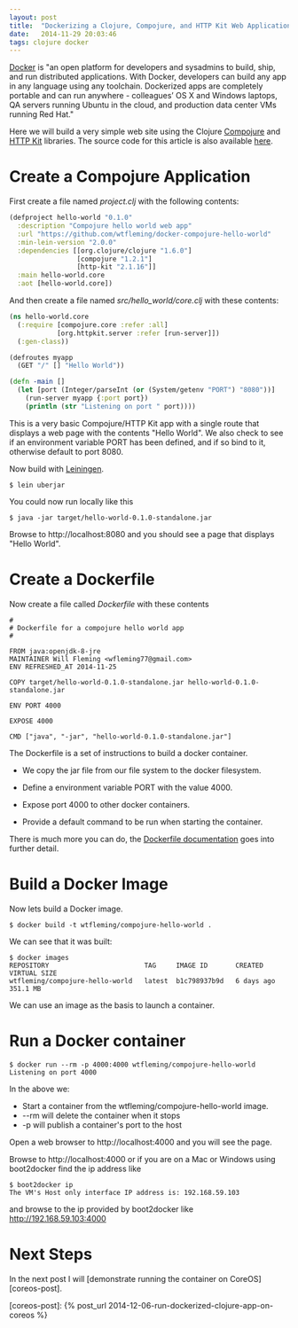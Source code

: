```yaml
---
layout: post
title:  "Dockerizing a Clojure, Compojure, and HTTP Kit Web Application"
date:   2014-11-29 20:03:46
tags: clojure docker
---
```



[Docker][] is "an open platform for developers and sysadmins to build, ship, and run distributed applications. With Docker, developers can build any app in any language using any toolchain. Dockerized apps are completely portable and can run anywhere - colleagues’ OS X and Windows laptops, QA servers running Ubuntu in the cloud, and production data center VMs running Red Hat."


[Docker]: https://www.docker.com/

Here we will build a very simple web site using the Clojure [Compojure][] and [HTTP Kit][] libraries.
The source code for this article is also available [here][source-code].

[source-code]: https://github.com/wtfleming/docker-compojure-hello-world

[Compojure]: https://github.com/weavejester/compojure
[HTTP Kit]: http://www.http-kit.org/

# Create a Compojure Application

First create a file named *project.clj* with the following contents:

```clojure
(defproject hello-world "0.1.0"
  :description "Compojure hello world web app"
  :url "https://github.com/wtfleming/docker-compojure-hello-world"
  :min-lein-version "2.0.0"
  :dependencies [[org.clojure/clojure "1.6.0"]
                 [compojure "1.2.1"]
                 [http-kit "2.1.16"]]
  :main hello-world.core
  :aot [hello-world.core])
```

And then create a file named *src/hello\_world/core.clj* with these contents:

```clojure
(ns hello-world.core
  (:require [compojure.core :refer :all]
            [org.httpkit.server :refer [run-server]])
  (:gen-class))

(defroutes myapp
  (GET "/" [] "Hello World"))

(defn -main []
  (let [port (Integer/parseInt (or (System/getenv "PORT") "8080"))]
    (run-server myapp {:port port})
    (println (str "Listening on port " port))))
```

This is a very basic Compojure/HTTP Kit app with a single route that displays a web page with the contents "Hello World".
We also check to see if an environment variable PORT has been defined, and if so bind to it, otherwise default to port 8080.

Now build with [Leiningen][].

[Leiningen]: http://leiningen.org/

```
$ lein uberjar
```

You could now run locally like this

```
$ java -jar target/hello-world-0.1.0-standalone.jar
```

Browse to http://localhost:8080 and you should see a page that displays "Hello World".


# Create a Dockerfile

Now create a file called *Dockerfile* with these contents

```
#
# Dockerfile for a compojure hello world app
#

FROM java:openjdk-8-jre
MAINTAINER Will Fleming <wfleming77@gmail.com>
ENV REFRESHED_AT 2014-11-25

COPY target/hello-world-0.1.0-standalone.jar hello-world-0.1.0-standalone.jar

ENV PORT 4000

EXPOSE 4000

CMD ["java", "-jar", "hello-world-0.1.0-standalone.jar"]
```

The Dockerfile is a set of instructions to build a docker container.

* We copy the jar file from our file system to the docker filesystem.

* Define a environment variable PORT with the value 4000.

* Expose port 4000 to other docker containers.

* Provide a default command to be run when starting the container.

There is much more you can do, the [Dockerfile documentation][dockerfile] goes into further detail.

[dockerfile]: https://docs.docker.com/reference/builder/

# Build a Docker Image

Now lets build a Docker image.


```
$ docker build -t wtfleming/compojure-hello-world .
```

We can see that it was built:

```
$ docker images
REPOSITORY                        TAG     IMAGE ID       CREATED      VIRTUAL SIZE
wtfleming/compojure-hello-world   latest  b1c798937b9d   6 days ago   351.1 MB
```

We can use an image as the basis to launch a container.

# Run a Docker container

```
$ docker run --rm -p 4000:4000 wtfleming/compojure-hello-world
Listening on port 4000
```

In the above we:

* Start a container from the wtfleming/compojure-hello-world image.
* --rm will delete the container when it stops
* -p will publish a container's port to the host

Open a web browser to http://localhost:4000 and you will see the page.

Browse to http://localhost:4000 or if you are on a Mac or Windows using boot2docker find the ip address like

```
$ boot2docker ip
The VM's Host only interface IP address is: 192.168.59.103
```

and browse to the ip provided by boot2docker like http://192.168.59.103:4000

# Next Steps

In the next post I will [demonstrate running the container on CoreOS][coreos-post].

[coreos-post]: {% post_url 2014-12-06-run-dockerized-clojure-app-on-coreos %}